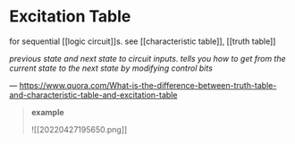 # Excitation Table

for sequential [[logic circuit]]s. see [[characteristic table]], [[truth table]]

_previous state and next state to circuit inputs. tells you how to get from the current state to the next state by modifying control bits_

&mdash; <https://www.quora.com/What-is-the-difference-between-truth-table-and-characteristic-table-and-excitation-table>

> **example**
>
> ![[20220427195650.png]]

